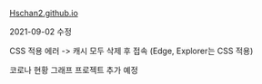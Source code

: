 [Hschan2.github.io](https://hschan2.github.io/)

2021-09-02 수정

CSS 적용 에러 -> 캐시 모두 삭제 후 접속 (Edge, Explorer는 CSS 적용)

코로나 현황 그래프 프로젝트 추가 예정
